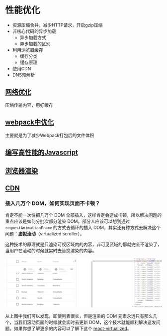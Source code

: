 # 性能优化

 - 资源压缩合并，减少HTTP请求，开启gzip压缩
 - 非核心代码的异步加载
   - 异步加载方式
   - 异步加载的区别
 - 利用浏览器缓存
   - 缓存分类
   - 缓存原理
 - 使用CDN
 - DNS预解析


## [网络优化](网络优化.md)
压缩传输内容，用好缓存

## [webpack中优化](webpack中优化.md)
主要就是为了减少Webpack打包后的文件体积

## [编写高性能的Javascript](编写高性能的Javascript.md)

## [浏览器渲染](../0-HTML&浏览器/浏览器渲染.md)

## [CDN](CDN.md)


### 插入几万个 DOM，如何实现页面不卡顿？

肯定不能一次性把几万个 DOM 全部插入，这样肯定会造成卡顿，所以解决问题的重点应该是如何分批次部分渲染 DOM。部分人应该可以想到通过 `requestAnimationFrame` 的方式去循环的插入 DOM，其实还有种方式去解决这个问题：**虚拟滚动**（virtualized scroller）。

这种技术的原理就是只渲染可视区域内的内容，非可见区域的那就完全不渲染了，当用户在滚动的时候就实时去替换渲染的内容。

![滚动](../img/vScroll.png)

从上图中我们可以发现，即使列表很长，但是渲染的 DOM 元素永远只有那么几个，当我们滚动页面的时候就会实时去更新 DOM，这个技术就能顺利解决这发问题。如果你想了解更多的内容可以了解下这个 [react-virtualized](https://github.com/bvaughn/react-virtualized)。
